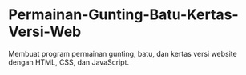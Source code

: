 # Permainan-Gunting-Batu-Kertas-Versi-Web
Membuat program permainan gunting, batu, dan kertas versi website dengan HTML, CSS, dan JavaScript.
